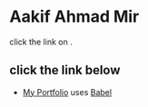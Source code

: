 # Aakif Ahmad Mir

click the link on .

## click the link below

- [My Portfolio](https://aakif-ahmad-mir-pf.netlify.app) uses [Babel](https://babeljs.io/) 

